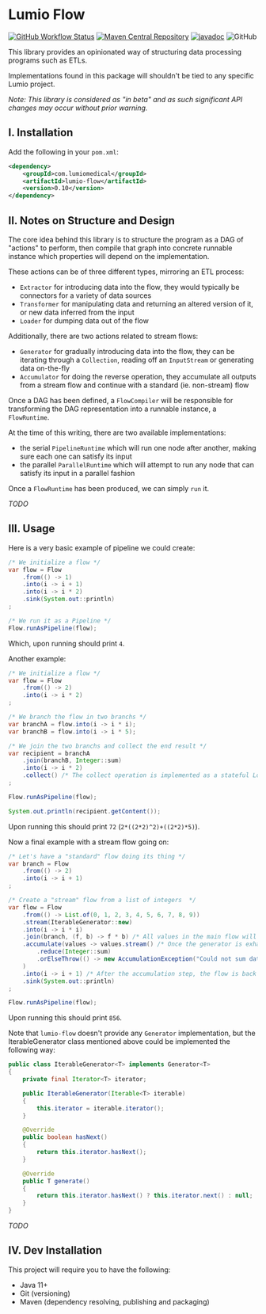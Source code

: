 # Lumio Flow

[![GitHub Workflow Status](https://img.shields.io/github/workflow/status/lumio-medical/lumio-flow/Java%20CI%20with%20Maven)](https://github.com/lumio-medical/lumio-flow/actions?query=workflow%3A%22Java+CI+with+Maven%22)
[![Maven Central Repository](https://maven-badges.herokuapp.com/maven-central/com.lumiomedical/lumio-flow/badge.svg)](https://maven-badges.herokuapp.com/maven-central/com.lumiomedical/lumio-flow)
[![javadoc](https://javadoc.io/badge2/com.lumiomedical/lumio-flow/javadoc.svg)](https://javadoc.io/doc/com.lumiomedical/lumio-flow)
![GitHub](https://img.shields.io/github/license/lumio-medical/lumio-flow)

This library provides an opinionated way of structuring data processing programs such as ETLs.

Implementations found in this package will shouldn't be tied to any specific Lumio project.

_Note: This library is considered as "in beta" and as such significant API changes may occur without prior warning._

## I. Installation

Add the following in your `pom.xml`:

```xml
<dependency>
    <groupId>com.lumiomedical</groupId>
    <artifactId>lumio-flow</artifactId>
    <version>0.10</version>
</dependency>
```

## II. Notes on Structure and Design

The core idea behind this library is to structure the program as a DAG of "actions" to perform, then compile that graph into concrete runnable instance which properties will depend on the implementation.
 
These actions can be of three different types, mirroring an ETL process:

* `Extractor` for introducing data into the flow, they would typically be connectors for a variety of data sources 
* `Transformer` for manipulating data and returning an altered version of it, or new data inferred from the input
* `Loader` for dumping data out of the flow

Additionally, there are two actions related to stream flows:

* `Generator` for gradually introducing data into the flow, they can be iterating through a `Collection`, reading off an `InputStream` or generating data on-the-fly
* `Accumulator` for doing the reverse operation, they accumulate all outputs from a stream flow and continue with a standard (ie. non-stream) flow

Once a DAG has been defined, a `FlowCompiler` will be responsible for transforming the DAG representation into a runnable instance, a `FlowRuntime`. 

At the time of this writing, there are two available implementations:

* the serial `PipelineRuntime` which will run one node after another, making sure each one can satisfy its input
* the parallel `ParallelRuntime` which will attempt to run any node that can satisfy its input in a parallel fashion

Once a `FlowRuntime` has been produced, we can simply `run` it.

_TODO_

## III. Usage

Here is a very basic example of pipeline we could create:

```java
/* We initialize a flow */
var flow = Flow
    .from(() -> 1)
    .into(i -> i + 1)
    .into(i -> i * 2)
    .sink(System.out::println)
;

/* We run it as a Pipeline */
Flow.runAsPipeline(flow);
```

Which, upon running should print `4`.

Another example:

```java
/* We initialize a flow */
var flow = Flow
    .from(() -> 2)
    .into(i -> i * 2)
;

/* We branch the flow in two branchs */
var branchA = flow.into(i -> i * i);
var branchB = flow.into(i -> i * 5);

/* We join the two branchs and collect the end result */
var recipient = branchA
    .join(branchB, Integer::sum)
    .into(i -> i * 2)
    .collect() /* The collect operation is implemented as a stateful Loader */
;

Flow.runAsPipeline(flow);

System.out.println(recipient.getContent());
```

Upon running this should print `72` (`2*((2*2)^2)+((2*2)*5)`).

Now a final example with a stream flow going on:

```java
/* Let's have a "standard" flow doing its thing */
var branch = Flow
    .from(() -> 2)
    .into(i -> i + 1)
;

/* Create a "stream" flow from a list of integers  */
var flow = Flow
    .from(() -> List.of(0, 1, 2, 3, 4, 5, 6, 7, 8, 9))
    .stream(IterableGenerator::new)
    .into(i -> i * i)
    .join(branch, (f, b) -> f * b) /* All values in the main flow will be multiplied by the output from the branch flow */
    .accumulate(values -> values.stream() /* Once the generator is exhausted and all stream nodes have run, we gather the output integers and sum them ; note that accumulation is optional (you could also end the stream with a sink) */
        .reduce(Integer::sum)
        .orElseThrow(() -> new AccumulationException("Could not sum data."))
    )
    .into(i -> i + 1) /* After the accumulation step, the flow is back to being a "standard" flow so we can queue further transformations */
    .sink(System.out::println)
;

Flow.runAsPipeline(flow);
```

Upon running this should print `856`.

Note that `lumio-flow` doesn't provide any `Generator` implementation, but the IterableGenerator class mentioned above could be implemented the following way:

```java
public class IterableGenerator<T> implements Generator<T>
{
    private final Iterator<T> iterator;

    public IterableGenerator(Iterable<T> iterable)
    {
        this.iterator = iterable.iterator();
    }

    @Override
    public boolean hasNext()
    {
        return this.iterator.hasNext();
    }

    @Override
    public T generate()
    {
        return this.iterator.hasNext() ? this.iterator.next() : null;
    }
}
``` 

_TODO_

## IV. Dev Installation

This project will require you to have the following:

* Java 11+
* Git (versioning)
* Maven (dependency resolving, publishing and packaging) 
